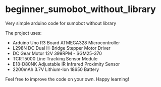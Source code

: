 # beginner_sumobot_without_library
Very simple arduino code for sumobot without library

The project uses:
- Arduino Uno R3 Board ATMEGA328 Microcontroller 
- L298N DC Dual H-Bridge Stepper Motor Driver 
- DC Gear Motor 12V 399RPM - SGM25-370
- TCRT5000 Line Tracking Sensor Module 
- E18-D80NK Adjustable IR Infrared Proximity Sensor
- 2200mAh 3.7V Lithium-Ion 18650 Battery

Feel free to improve the code on your own. Happy learning!
